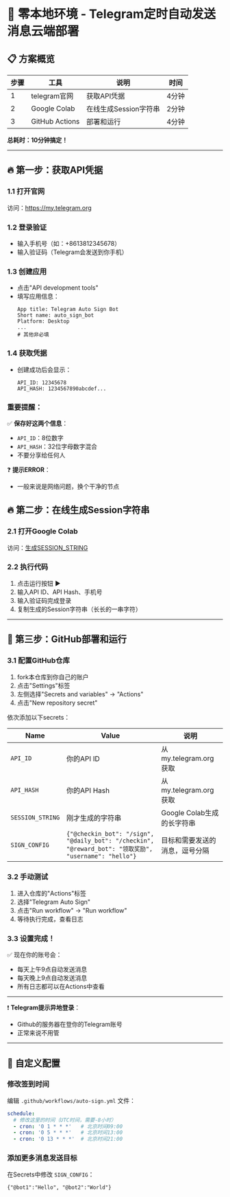 # 🚀 零本地环境 - Telegram定时自动发送消息云端部署

## 📋 方案概览

| 步骤 | 工具 | 说明 | 时间 |
|------|------|------|------|
| 1 | telegram官网 | 获取API凭据 | 4分钟 |
| 2 | Google Colab | 在线生成Session字符串 | 2分钟 |
| 3 | GitHub Actions | 部署和运行 | 4分钟 |

**总耗时：10分钟搞定！**

---
## 🔥 第一步：获取API凭据

### 1.1 打开官网
访问：https://my.telegram.org

### 1.2 登录验证
- 输入手机号（如：+8613812345678）
- 输入验证码（Telegram会发送到你手机）

### 1.3 创建应用
- 点击"API development tools" 
- 填写应用信息：
  ```
  App title: Telegram Auto Sign Bot
  Short name: auto_sign_bot  
  Platform: Desktop
  ...
  # 其他非必填
  ```

### 1.4 获取凭据
- 创建成功后会显示：
  ```
  API_ID: 12345678
  API_HASH: 1234567890abcdef...
  ```

### **重要提醒：**

✅ **保存好这两个信息**：
- `API_ID`：8位数字
- `API_HASH`：32位字母数字混合
- 不要分享给任何人

❓ **提示ERROR**：
- 一般来说是网络问题，换个干净的节点

## 🔥 第二步：在线生成Session字符串

### 2.1 打开Google Colab
访问：[生成SESSION_STRING](https://colab.research.google.com/drive/1WlFEL46tLWgeZmr2_HE0e3bAzZ3WQztz?usp=sharing)

### 2.2 执行代码
1. 点击运行按钮 ▶️
2. 输入API ID、API Hash、手机号
3. 输入验证码完成登录
4. 复制生成的Session字符串（长长的一串字符）

---

## 🐙 第三步：GitHub部署和运行

### 3.1 配置GitHub仓库

1. fork本仓库到你自己的账户
2. 点击"Settings"标签
3. 左侧选择"Secrets and variables" → "Actions"
4. 点击"New repository secret"

依次添加以下secrets：

| Name | Value | 说明 |
|------|-------|------|
| `API_ID` | 你的API ID | 从my.telegram.org获取 |
| `API_HASH` | 你的API Hash | 从my.telegram.org获取 |
| `SESSION_STRING` | 刚才生成的字符串 | Google Colab生成的长字符串 |
| `SIGN_CONFIG` | `{"@checkin_bot": "/sign", "@daily_bot": "/checkin", "@reward_bot": "领取奖励", "username": "hello"}` | 目标和需要发送的消息，逗号分隔 |

### 3.2 手动测试
1. 进入仓库的"Actions"标签
2. 选择"Telegram Auto Sign"
3. 点击"Run workflow" → "Run workflow"
4. 等待执行完成，查看日志

### 3.3 设置完成！
✅ 现在你的账号会：
- 每天上午9点自动发送消息
- 每天晚上9点自动发送消息
- 所有日志都可以在Actions中查看
---

❗ **Telegram提示异地登录**：
- Github的服务器在登你的Telegram账号
- 正常来说不用管
  
---

## 🔧 自定义配置

### 修改签到时间
编辑 `.github/workflows/auto-sign.yml` 文件：

```yaml
schedule:
  # 修改这里的时间（UTC时间，需要-8小时）
  - cron: '0 1 * * *'   # 北京时间09:00
  - cron: '0 5 * * *'   # 北京时间13:00  
  - cron: '0 13 * * *'  # 北京时间21:00
```

### 添加更多消息发送目标
在Secrets中修改 `SIGN_CONFIG`：
```
{"@bot1":"Hello", "@bot2":"World"}
```
